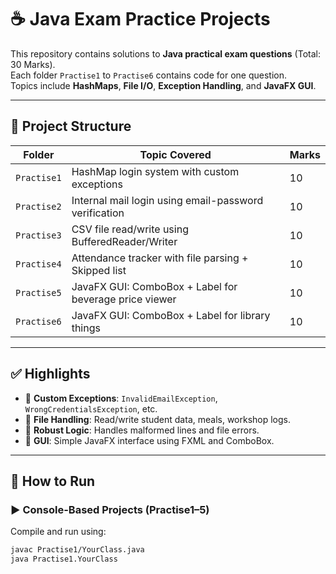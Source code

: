 # ☕ Java Exam Practice Projects

This repository contains solutions to **Java practical exam questions** (Total: 30 Marks).  
Each folder `Practise1` to `Practise6` contains code for one question.  
Topics include **HashMaps**, **File I/O**, **Exception Handling**, and **JavaFX GUI**.

---

## 📁 Project Structure

| Folder      | Topic Covered                                             | Marks |
|-------------|-----------------------------------------------------------|-------|
| `Practise1` | HashMap login system with custom exceptions               | 10    |
| `Practise2` | Internal mail login using email-password verification     | 10    |
| `Practise3` | CSV file read/write using BufferedReader/Writer           | 10    |
| `Practise4` | Attendance tracker with file parsing + Skipped list       | 10    |
| `Practise5` | JavaFX GUI: ComboBox + Label for beverage price viewer    | 10    |
| `Practise6` | JavaFX GUI: ComboBox + Label for library things           | 10    |

---

## ✅ Highlights

- 🔐 **Custom Exceptions**: `InvalidEmailException`, `WrongCredentialsException`, etc.
- 📂 **File Handling**: Read/write student data, meals, workshop logs.
- 🧠 **Robust Logic**: Handles malformed lines and file errors.
- 🎨 **GUI**: Simple JavaFX interface using FXML and ComboBox.

---

## 🧪 How to Run

### ▶️ Console-Based Projects (Practise1–5)
Compile and run using:

```bash
javac Practise1/YourClass.java
java Practise1.YourClass
